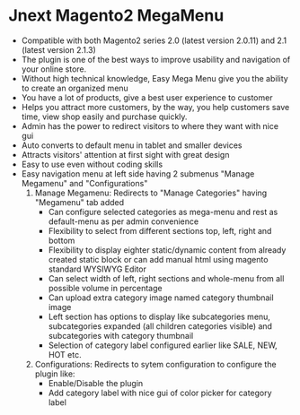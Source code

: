 # Jnext Magento2 MegaMenu
<ul>
	<li>Compatible with both Magento2 series 2.0 (latest version 2.0.11) and 2.1 (latest version 2.1.3)</li>
	<li>The plugin is one of the best ways to improve usability and navigation of your online store.</li>
	<li>Without high technical knowledge, Easy Mega Menu give you the ability to create an organized menu</li>
	<li>You have a lot of products, give a best user experience to customer</li>
	<li>Helps you attract more customers, by the way, you help customers save time, view shop easily and purchase quickly.</li>
	<li>Admin has the power to redirect visitors to where they want with nice gui</li>
	<li>Auto converts to default menu in tablet and smaller devices</li>
	<li>Attracts visitors' attention at first sight with great design</li>
	<li>Easy to use even without coding skills</li>
	<li>Easy navigation menu at left side having 2 submenus "Manage Megamenu" and "Configurations"
		<ol>
			<li>Manage Megamenu: Redirects to "Manage Categories" having "Megamenu" tab added
				<ul>
					<li>Can configure selected categories as mega-menu and rest as default-menu as per admin convenience</li>
					<li>Flexibility to select from different sections top, left, right and bottom</li>
					<li>Flexibility to display eighter static/dynamic content from already created static block or can add manual html using magento standard WYSIWYG Editor</li>
					<li>Can select width of left, right sections and whole-menu from all possible volume in percentage</li>
					<li>Can upload extra category image named category thumbnail image</li>
					<li>Left section has options to display like subcategories menu, subcategories expanded (all children categories visible) and subcategories with category thumbnail</li>
					<li>Selection of category label configured earlier like SALE, NEW, HOT etc.</li>
				</ul>
			</li>
			<li>Configurations: Redirects to sytem configuration to configure the plugin like:
				<ul>
					<li>Enable/Disable the plugin</li>
					<li>Add category label with nice gui of color picker for category label</li>
				</ul>
			</li>
		</ol>
	</li>
</ul>
